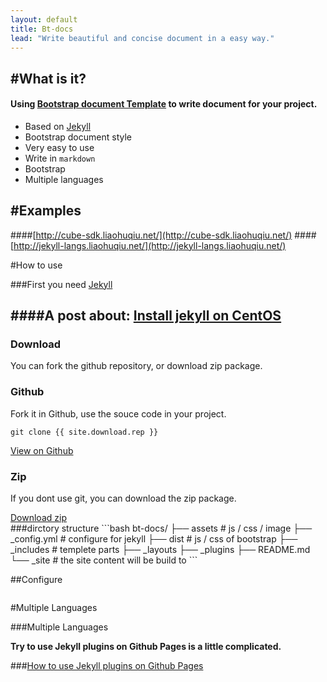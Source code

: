```yaml
---
layout: default
title: Bt-docs
lead: "Write beautiful and concise document in a easy way."
---
```


#What is it?
---
#### Using [Bootstrap document Template](http://getbootstrap.com/getting-started/) to write document for your project.

* Based on [Jekyll][]
* Bootstrap document style
* Very easy to use
* Write in `markdown`
* Bootstrap
* Multiple languages

#Examples
---

####[http://cube-sdk.liaohuqiu.net/](http://cube-sdk.liaohuqiu.net/)
####[http://jekyll-langs.liaohuqiu.net/](http://jekyll-langs.liaohuqiu.net/)


#How to use

###First you need [Jekyll][]

####A post about: [Install jekyll on CentOS](http://www.liaohuqiu.net/posts/install-jekyll/)
---

<h3 id="download">Download</h3>
<p class='lead'>You can fork the github repository, or download zip package.</p>

<div class="row">
    <div class="col-sm-6">
        <h3>Github</h3>
        <p>Fork it in Github, use the souce code in your project.</p>
        <pre><code>git clone {{ site.download.rep }}</code></pre>
        <a href="{{ site.download.rep }}" class="btn btn-lg btn-outline" role="button" >View on Github</a>
    </div>
    <div class="col-sm-6">
        <h3 id="download-zip">Zip</h3>
        <p>If you dont use git, you can download the zip package.</p>
        <a href="{{ site.download.dist }}" class="btn btn-lg btn-outline" role="button" >Download zip</a>
    </div>
</div>
###dirctory structure
```bash
bt-docs/
 ├── assets         # js / css / image
 ├── _config.yml    # configure for jekyll
 ├── dist           # js / css of bootstrap
 ├── _includes      # templete parts
 ├── _layouts
 ├── _plugins
 ├── README.md
 └── _site          # the site content will be build to 
```

##Configure
```yaml

```

#Multiple Languages

###Multiple Languages

**Try to use Jekyll plugins on Github Pages is a little complicated.**

###[How to use Jekyll plugins on Github Pages](http://www.liaohuqiu.net/posts/jekyll-plugins-on-github-pages/)


[Jekyll]:   http://jekyllrb.com/    "Jekyll"
